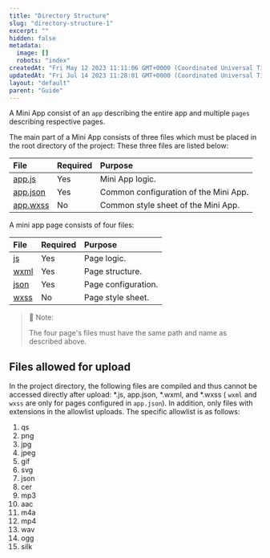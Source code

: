 ```yaml
---
title: "Directory Structure"
slug: "directory-structure-1"
excerpt: ""
hidden: false
metadata: 
  image: []
  robots: "index"
createdAt: "Fri May 12 2023 11:11:06 GMT+0000 (Coordinated Universal Time)"
updatedAt: "Fri Jul 14 2023 11:28:01 GMT+0000 (Coordinated Universal Time)"
layout: "default"
parent: "Guide"
---
```

A Mini App consist of an `app` describing the entire app and multiple `pages` describing respective pages.

The main part of a Mini App consists of three files which must be placed in the root directory of the project: These three files are listed below:

| File                                       | Required | Purpose                               |
| :----------------------------------------- | :------- | :------------------------------------ |
| [app.js](doc:logic-layer-section#mini-app) | Yes      | Mini App logic.                       |
| [app.json](doc:global-configuration)       | Yes      | Common configuration of the Mini App. |
| [app.wxss](doc:wxss)                       | No       | Common style sheet of the Mini App.   |

A mini app page consists of four files:

| File                               | Required | Purpose             |
| :--------------------------------- | :------- | :------------------ |
| [js](doc:logic-layer-section#page) | Yes      | Page logic.         |
| [wxml](doc:wxml)                   | Yes      | Page structure.     |
| [json](doc:page-configuration)     | Yes      | Page configuration. |
| [wxss](doc:wxss)                   | No       | Page style sheet.   |

> 📘 Note:
> 
> The four page's files must have the same path and name as described above.

## Files allowed for upload

In the project directory, the following files are compiled and thus cannot be accessed directly after upload: \*.js, app.json, \*.wxml, and \*.wxss ( `wxml` and `wxss` are only for pages configured in `app.json`). In addition, only files with extensions in the allowlist uploads. The specific allowlist is as follows:

1. qs
2. png
3. jpg
4. jpeg
5. gif
6. svg
7. json
8. cer
9. mp3
10. aac
11. m4a
12. mp4
13. wav
14. ogg
15. silk
